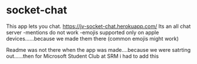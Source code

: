 # socket-chat
This app lets you chat.
https://jv-socket-chat.herokuapp.com/
Its an all chat server
-mentions do not work
-emojis supported only on apple devices......because we made them there (common emojis might work)

Readme was not there when the app was made....because we were satrting out......then for Microsoft Student Club at SRM i had to add this
